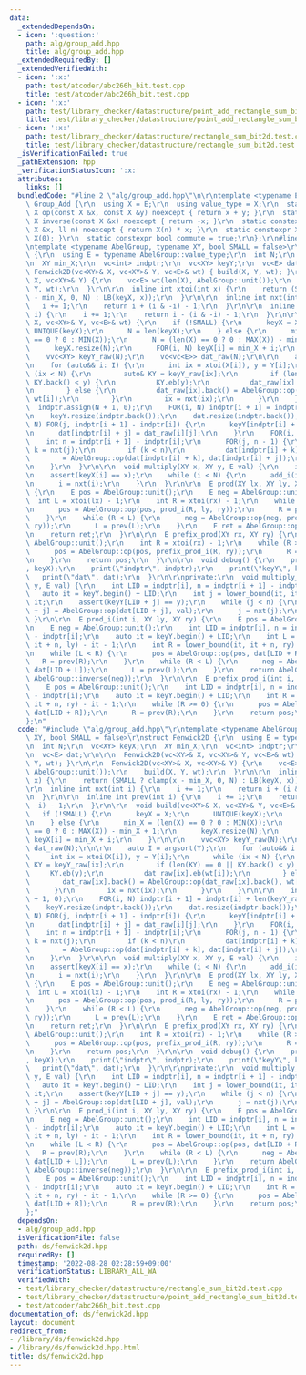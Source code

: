 ```yaml
---
data:
  _extendedDependsOn:
  - icon: ':question:'
    path: alg/group_add.hpp
    title: alg/group_add.hpp
  _extendedRequiredBy: []
  _extendedVerifiedWith:
  - icon: ':x:'
    path: test/atcoder/abc266h_bit.test.cpp
    title: test/atcoder/abc266h_bit.test.cpp
  - icon: ':x:'
    path: test/library_checker/datastructure/point_add_rectangle_sum_bit2d.test.cpp
    title: test/library_checker/datastructure/point_add_rectangle_sum_bit2d.test.cpp
  - icon: ':x:'
    path: test/library_checker/datastructure/rectangle_sum_bit2d.test.cpp
    title: test/library_checker/datastructure/rectangle_sum_bit2d.test.cpp
  _isVerificationFailed: true
  _pathExtension: hpp
  _verificationStatusIcon: ':x:'
  attributes:
    links: []
  bundledCode: "#line 2 \"alg/group_add.hpp\"\n\r\ntemplate <typename E>\r\nstruct\
    \ Group_Add {\r\n  using X = E;\r\n  using value_type = X;\r\n  static constexpr\
    \ X op(const X &x, const X &y) noexcept { return x + y; }\r\n  static constexpr\
    \ X inverse(const X &x) noexcept { return -x; }\r\n  static constexpr X power(const\
    \ X &x, ll n) noexcept { return X(n) * x; }\r\n  static constexpr X unit() { return\
    \ X(0); }\r\n  static constexpr bool commute = true;\r\n};\r\n#line 2 \"ds/fenwick2d.hpp\"\
    \ntemplate <typename AbelGroup, typename XY, bool SMALL = false>\r\nstruct Fenwick2D\
    \ {\r\n  using E = typename AbelGroup::value_type;\r\n  int N;\r\n  vc<XY> keyX;\r\
    \n  XY min_X;\r\n  vc<int> indptr;\r\n  vc<XY> keyY;\r\n  vc<E> dat;\r\n\r\n \
    \ Fenwick2D(vc<XY>& X, vc<XY>& Y, vc<E>& wt) { build(X, Y, wt); }\r\n\r\n  Fenwick2D(vc<XY>&\
    \ X, vc<XY>& Y) {\r\n    vc<E> wt(len(X), AbelGroup::unit());\r\n    build(X,\
    \ Y, wt);\r\n  }\r\n\r\n  inline int xtoi(int x) {\r\n    return (SMALL ? clamp(x\
    \ - min_X, 0, N) : LB(keyX, x));\r\n  }\r\n\r\n  inline int nxt(int i) {\r\n \
    \   i += 1;\r\n    return i + (i & -i) - 1;\r\n  }\r\n\r\n  inline int prev(int\
    \ i) {\r\n    i += 1;\r\n    return i - (i & -i) - 1;\r\n  }\r\n\r\n  void build(vc<XY>&\
    \ X, vc<XY>& Y, vc<E>& wt) {\r\n    if (!SMALL) {\r\n      keyX = X;\r\n     \
    \ UNIQUE(keyX);\r\n      N = len(keyX);\r\n    } else {\r\n      min_X = (len(X)\
    \ == 0 ? 0 : MIN(X));\r\n      N = (len(X) == 0 ? 0 : MAX(X)) - min_X + 1;\r\n\
    \      keyX.resize(N);\r\n      FOR(i, N) keyX[i] = min_X + i;\r\n    }\r\n\r\n\
    \    vvc<XY> keyY_raw(N);\r\n    vc<vc<E>> dat_raw(N);\r\n\r\n    auto I = argsort(Y);\r\
    \n    for (auto&& i: I) {\r\n      int ix = xtoi(X[i]), y = Y[i];\r\n      while\
    \ (ix < N) {\r\n        auto& KY = keyY_raw[ix];\r\n        if (len(KY) == 0 ||\
    \ KY.back() < y) {\r\n          KY.eb(y);\r\n          dat_raw[ix].eb(wt[i]);\r\
    \n        } else {\r\n          dat_raw[ix].back() = AbelGroup::op(dat_raw[ix].back(),\
    \ wt[i]);\r\n        }\r\n        ix = nxt(ix);\r\n      }\r\n    }\r\n\r\n  \
    \  indptr.assign(N + 1, 0);\r\n    FOR(i, N) indptr[i + 1] = indptr[i] + len(keyY_raw[i]);\r\
    \n    keyY.resize(indptr.back());\r\n    dat.resize(indptr.back());\r\n    FOR(i,\
    \ N) FOR(j, indptr[i + 1] - indptr[i]) {\r\n      keyY[indptr[i] + j] = keyY_raw[i][j];\r\
    \n      dat[indptr[i] + j] = dat_raw[i][j];\r\n    }\r\n    FOR(i, N) {\r\n  \
    \    int n = indptr[i + 1] - indptr[i];\r\n      FOR(j, n - 1) {\r\n        int\
    \ k = nxt(j);\r\n        if (k < n)\r\n          dat[indptr[i] + k]\r\n      \
    \        = AbelGroup::op(dat[indptr[i] + k], dat[indptr[i] + j]);\r\n      }\r\
    \n    }\r\n  }\r\n\r\n  void multiply(XY x, XY y, E val) {\r\n    int i = xtoi(x);\r\
    \n    assert(keyX[i] == x);\r\n    while (i < N) {\r\n      add_i(i, y, val);\r\
    \n      i = nxt(i);\r\n    }\r\n  }\r\n\r\n  E prod(XY lx, XY ly, XY rx, XY ry)\
    \ {\r\n    E pos = AbelGroup::unit();\r\n    E neg = AbelGroup::unit();\r\n  \
    \  int L = xtoi(lx) - 1;\r\n    int R = xtoi(rx) - 1;\r\n    while (L < R) {\r\
    \n      pos = AbelGroup::op(pos, prod_i(R, ly, ry));\r\n      R = prev(R);\r\n\
    \    }\r\n    while (R < L) {\r\n      neg = AbelGroup::op(neg, prod_i(L, ly,\
    \ ry));\r\n      L = prev(L);\r\n    }\r\n    E ret = AbelGroup::op(pos, AbelGroup::inverse(neg));\r\
    \n    return ret;\r\n  }\r\n\r\n  E prefix_prod(XY rx, XY ry) {\r\n    E pos =\
    \ AbelGroup::unit();\r\n    int R = xtoi(rx) - 1;\r\n    while (R >= 0) {\r\n\
    \      pos = AbelGroup::op(pos, prefix_prod_i(R, ry));\r\n      R = prev(R);\r\
    \n    }\r\n    return pos;\r\n  }\r\n\r\n  void debug() {\r\n    print(\"keyX\"\
    , keyX);\r\n    print(\"indptr\", indptr);\r\n    print(\"keyY\", keyY);\r\n \
    \   print(\"dat\", dat);\r\n  }\r\n\r\nprivate:\r\n  void multiply_i(int i, XY\
    \ y, E val) {\r\n    int LID = indptr[i], n = indptr[i + 1] - indptr[i];\r\n \
    \   auto it = keyY.begin() + LID;\r\n    int j = lower_bound(it, it + n, y) -\
    \ it;\r\n    assert(keyY[LID + j] == y);\r\n    while (j < n) {\r\n      dat[LID\
    \ + j] = AbelGroup::op(dat[LID + j], val);\r\n      j = nxt(j);\r\n    }\r\n \
    \ }\r\n\r\n  E prod_i(int i, XY ly, XY ry) {\r\n    E pos = AbelGroup::unit();\r\
    \n    E neg = AbelGroup::unit();\r\n    int LID = indptr[i], n = indptr[i + 1]\
    \ - indptr[i];\r\n    auto it = keyY.begin() + LID;\r\n    int L = lower_bound(it,\
    \ it + n, ly) - it - 1;\r\n    int R = lower_bound(it, it + n, ry) - it - 1;\r\
    \n    while (L < R) {\r\n      pos = AbelGroup::op(pos, dat[LID + R]);\r\n   \
    \   R = prev(R);\r\n    }\r\n    while (R < L) {\r\n      neg = AbelGroup::op(neg,\
    \ dat[LID + L]);\r\n      L = prev(L);\r\n    }\r\n    return AbelGroup::op(pos,\
    \ AbelGroup::inverse(neg));\r\n  }\r\n\r\n  E prefix_prod_i(int i, XY ry) {\r\n\
    \    E pos = AbelGroup::unit();\r\n    int LID = indptr[i], n = indptr[i + 1]\
    \ - indptr[i];\r\n    auto it = keyY.begin() + LID;\r\n    int R = lower_bound(it,\
    \ it + n, ry) - it - 1;\r\n    while (R >= 0) {\r\n      pos = AbelGroup::op(pos,\
    \ dat[LID + R]);\r\n      R = prev(R);\r\n    }\r\n    return pos;\r\n  }\r\n\
    };\n"
  code: "#include \"alg/group_add.hpp\"\r\ntemplate <typename AbelGroup, typename\
    \ XY, bool SMALL = false>\r\nstruct Fenwick2D {\r\n  using E = typename AbelGroup::value_type;\r\
    \n  int N;\r\n  vc<XY> keyX;\r\n  XY min_X;\r\n  vc<int> indptr;\r\n  vc<XY> keyY;\r\
    \n  vc<E> dat;\r\n\r\n  Fenwick2D(vc<XY>& X, vc<XY>& Y, vc<E>& wt) { build(X,\
    \ Y, wt); }\r\n\r\n  Fenwick2D(vc<XY>& X, vc<XY>& Y) {\r\n    vc<E> wt(len(X),\
    \ AbelGroup::unit());\r\n    build(X, Y, wt);\r\n  }\r\n\r\n  inline int xtoi(int\
    \ x) {\r\n    return (SMALL ? clamp(x - min_X, 0, N) : LB(keyX, x));\r\n  }\r\n\
    \r\n  inline int nxt(int i) {\r\n    i += 1;\r\n    return i + (i & -i) - 1;\r\
    \n  }\r\n\r\n  inline int prev(int i) {\r\n    i += 1;\r\n    return i - (i &\
    \ -i) - 1;\r\n  }\r\n\r\n  void build(vc<XY>& X, vc<XY>& Y, vc<E>& wt) {\r\n \
    \   if (!SMALL) {\r\n      keyX = X;\r\n      UNIQUE(keyX);\r\n      N = len(keyX);\r\
    \n    } else {\r\n      min_X = (len(X) == 0 ? 0 : MIN(X));\r\n      N = (len(X)\
    \ == 0 ? 0 : MAX(X)) - min_X + 1;\r\n      keyX.resize(N);\r\n      FOR(i, N)\
    \ keyX[i] = min_X + i;\r\n    }\r\n\r\n    vvc<XY> keyY_raw(N);\r\n    vc<vc<E>>\
    \ dat_raw(N);\r\n\r\n    auto I = argsort(Y);\r\n    for (auto&& i: I) {\r\n \
    \     int ix = xtoi(X[i]), y = Y[i];\r\n      while (ix < N) {\r\n        auto&\
    \ KY = keyY_raw[ix];\r\n        if (len(KY) == 0 || KY.back() < y) {\r\n     \
    \     KY.eb(y);\r\n          dat_raw[ix].eb(wt[i]);\r\n        } else {\r\n  \
    \        dat_raw[ix].back() = AbelGroup::op(dat_raw[ix].back(), wt[i]);\r\n  \
    \      }\r\n        ix = nxt(ix);\r\n      }\r\n    }\r\n\r\n    indptr.assign(N\
    \ + 1, 0);\r\n    FOR(i, N) indptr[i + 1] = indptr[i] + len(keyY_raw[i]);\r\n\
    \    keyY.resize(indptr.back());\r\n    dat.resize(indptr.back());\r\n    FOR(i,\
    \ N) FOR(j, indptr[i + 1] - indptr[i]) {\r\n      keyY[indptr[i] + j] = keyY_raw[i][j];\r\
    \n      dat[indptr[i] + j] = dat_raw[i][j];\r\n    }\r\n    FOR(i, N) {\r\n  \
    \    int n = indptr[i + 1] - indptr[i];\r\n      FOR(j, n - 1) {\r\n        int\
    \ k = nxt(j);\r\n        if (k < n)\r\n          dat[indptr[i] + k]\r\n      \
    \        = AbelGroup::op(dat[indptr[i] + k], dat[indptr[i] + j]);\r\n      }\r\
    \n    }\r\n  }\r\n\r\n  void multiply(XY x, XY y, E val) {\r\n    int i = xtoi(x);\r\
    \n    assert(keyX[i] == x);\r\n    while (i < N) {\r\n      add_i(i, y, val);\r\
    \n      i = nxt(i);\r\n    }\r\n  }\r\n\r\n  E prod(XY lx, XY ly, XY rx, XY ry)\
    \ {\r\n    E pos = AbelGroup::unit();\r\n    E neg = AbelGroup::unit();\r\n  \
    \  int L = xtoi(lx) - 1;\r\n    int R = xtoi(rx) - 1;\r\n    while (L < R) {\r\
    \n      pos = AbelGroup::op(pos, prod_i(R, ly, ry));\r\n      R = prev(R);\r\n\
    \    }\r\n    while (R < L) {\r\n      neg = AbelGroup::op(neg, prod_i(L, ly,\
    \ ry));\r\n      L = prev(L);\r\n    }\r\n    E ret = AbelGroup::op(pos, AbelGroup::inverse(neg));\r\
    \n    return ret;\r\n  }\r\n\r\n  E prefix_prod(XY rx, XY ry) {\r\n    E pos =\
    \ AbelGroup::unit();\r\n    int R = xtoi(rx) - 1;\r\n    while (R >= 0) {\r\n\
    \      pos = AbelGroup::op(pos, prefix_prod_i(R, ry));\r\n      R = prev(R);\r\
    \n    }\r\n    return pos;\r\n  }\r\n\r\n  void debug() {\r\n    print(\"keyX\"\
    , keyX);\r\n    print(\"indptr\", indptr);\r\n    print(\"keyY\", keyY);\r\n \
    \   print(\"dat\", dat);\r\n  }\r\n\r\nprivate:\r\n  void multiply_i(int i, XY\
    \ y, E val) {\r\n    int LID = indptr[i], n = indptr[i + 1] - indptr[i];\r\n \
    \   auto it = keyY.begin() + LID;\r\n    int j = lower_bound(it, it + n, y) -\
    \ it;\r\n    assert(keyY[LID + j] == y);\r\n    while (j < n) {\r\n      dat[LID\
    \ + j] = AbelGroup::op(dat[LID + j], val);\r\n      j = nxt(j);\r\n    }\r\n \
    \ }\r\n\r\n  E prod_i(int i, XY ly, XY ry) {\r\n    E pos = AbelGroup::unit();\r\
    \n    E neg = AbelGroup::unit();\r\n    int LID = indptr[i], n = indptr[i + 1]\
    \ - indptr[i];\r\n    auto it = keyY.begin() + LID;\r\n    int L = lower_bound(it,\
    \ it + n, ly) - it - 1;\r\n    int R = lower_bound(it, it + n, ry) - it - 1;\r\
    \n    while (L < R) {\r\n      pos = AbelGroup::op(pos, dat[LID + R]);\r\n   \
    \   R = prev(R);\r\n    }\r\n    while (R < L) {\r\n      neg = AbelGroup::op(neg,\
    \ dat[LID + L]);\r\n      L = prev(L);\r\n    }\r\n    return AbelGroup::op(pos,\
    \ AbelGroup::inverse(neg));\r\n  }\r\n\r\n  E prefix_prod_i(int i, XY ry) {\r\n\
    \    E pos = AbelGroup::unit();\r\n    int LID = indptr[i], n = indptr[i + 1]\
    \ - indptr[i];\r\n    auto it = keyY.begin() + LID;\r\n    int R = lower_bound(it,\
    \ it + n, ry) - it - 1;\r\n    while (R >= 0) {\r\n      pos = AbelGroup::op(pos,\
    \ dat[LID + R]);\r\n      R = prev(R);\r\n    }\r\n    return pos;\r\n  }\r\n\
    };"
  dependsOn:
  - alg/group_add.hpp
  isVerificationFile: false
  path: ds/fenwick2d.hpp
  requiredBy: []
  timestamp: '2022-08-28 02:28:59+09:00'
  verificationStatus: LIBRARY_ALL_WA
  verifiedWith:
  - test/library_checker/datastructure/rectangle_sum_bit2d.test.cpp
  - test/library_checker/datastructure/point_add_rectangle_sum_bit2d.test.cpp
  - test/atcoder/abc266h_bit.test.cpp
documentation_of: ds/fenwick2d.hpp
layout: document
redirect_from:
- /library/ds/fenwick2d.hpp
- /library/ds/fenwick2d.hpp.html
title: ds/fenwick2d.hpp
---
```

